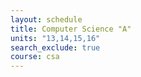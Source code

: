 ```yaml
---
layout: schedule
title: Computer Science "A"
units: "13,14,15,16"
search_exclude: true
course: csa
---
```

